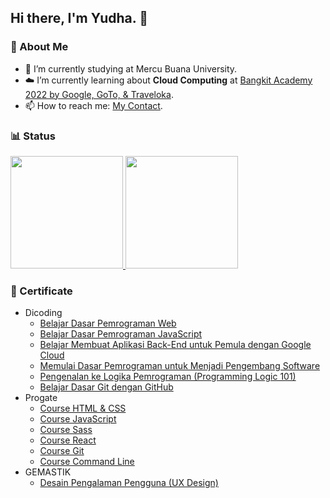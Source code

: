 ## Hi there, I'm Yudha. 👋

### 🚀 About Me
- 🔭 I’m currently studying at Mercu Buana University.
- ☁️ I’m currently learning about **Cloud Computing** at [Bangkit Academy 2022 by Google, GoTo, & Traveloka](https://grow.google/intl/id_id/bangkit/).
- 📫 How to reach me: [My Contact](https://biolinky.co/yudhapmksss).

### 📊 Status
<p align="left">
<a href="https://github.com/yudhaeric">
  <img height="180em" src="https://github-readme-stats-eight-theta.vercel.app/api?username=yudhaeric&show_icons=true&theme=algolia&include_all_commits=true&count_private=true"/>
  <img height="180em" src="https://github-readme-stats-eight-theta.vercel.app/api/top-langs/?username=yudhaeric&layout=compact&langs_count=8&theme=algolia"/>
</a>
</p>


### 📄 Certificate
- Dicoding
  - [Belajar Dasar Pemrograman Web](https://drive.google.com/file/d/1PNMV7QbtquXjhjNzc6OKYqhtNG0azTKD/view?usp=sharing)
  - [Belajar Dasar Pemrograman JavaScript](https://drive.google.com/file/d/1Rv-tn5BmbmMvoCmR9Z3PktRLld8fSk-V/view?usp=sharing)
  - [Belajar Membuat Aplikasi Back-End untuk Pemula dengan Google Cloud](https://drive.google.com/file/d/1hmDC0lZ9THAWzphzgWUgY7gVl5NAW_VX/view?usp=sharing)
  - [Memulai Dasar Pemrograman untuk Menjadi Pengembang Software](https://drive.google.com/file/d/1Vl-Vm-dKJMX3ORDhUxo7Bt66x0nud-1a/view?usp=sharing)
  - [Pengenalan ke Logika Pemrograman (Programming Logic 101)](https://drive.google.com/file/d/1f2-OpaqKmf7v6QrxgrqgXkcJoEczmCad/view?usp=sharing)
  - [Belajar Dasar Git dengan GitHub](https://drive.google.com/file/d/1kwTN21Fo5J07izi7bXZcIZecU32NvpKF/view?usp=sharing)
- Progate
  - [Course HTML & CSS](https://drive.google.com/file/d/1ScFPYF2Npd-Srq8fT4_SGHcpZtXIeeSu/view?usp=sharing)
  - [Course JavaScript](https://drive.google.com/file/d/1RRQFB0t6aESXLMcXYnqL2sfyK5dUvFMy/view?usp=sharing)
  - [Course Sass](https://drive.google.com/file/d/1-dcew-i3kEWC68cuTfh9YH1R-sT4wlnB/view?usp=sharing)
  - [Course React](https://drive.google.com/file/d/1MMN4JqHiV3H-JlPqCBSxnu5-60ybfIMp/view?usp=sharing)
  - [Course Git](https://drive.google.com/file/d/1-UOfkf5GRHH60gt13sY9JjxqpnRk82vl/view?usp=sharing)
  - [Course Command Line](https://drive.google.com/file/d/1xpa0waN5o-QVQiOFESewJBTYDseOqwBk/view?usp=sharing)
- GEMASTIK
  - [Desain Pengalaman Pengguna (UX Design)](https://drive.google.com/file/d/1M8EPpvz2B8p8YA358XMDF2WJ8x8Zxz_V/view?usp=sharing)
